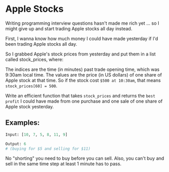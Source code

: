 # Apple Stocks

Writing programming interview questions hasn't made me rich yet ... so I might give up and start trading Apple stocks all day instead.

First, I wanna know how much money I could have made yesterday if I'd been trading Apple stocks all day.

So I grabbed Apple's stock prices from yesterday and put them in a list called stock_prices, where:

The indices are the time (in minutes) past trade opening time, which was 9:30am local time.
The values are the price (in US dollars) of one share of Apple stock at that time.
So if the stock cost `$500 at 10:30am`, that means `stock_prices[60] = 500`.

Write an efficient function that takes `stock_prices` and returns the `best profit` I could have made from one purchase and one sale of one share of Apple stock yesterday.

## Examples:

```python
Input: [10, 7, 5, 8, 11, 9]

Output: 6
# (buying for $5 and selling for $11)
```

No "shorting" you need to buy before you can sell. Also, you can't buy and sell in the same time step at least 1 minute has to pass.
